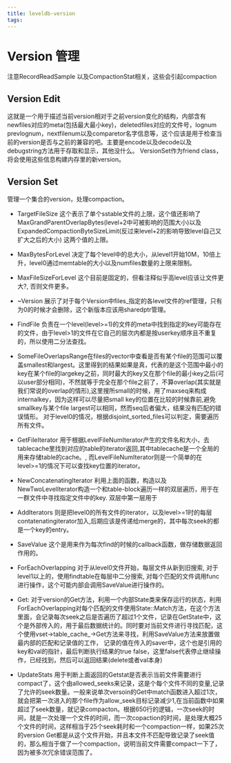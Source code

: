 ```yaml
---
title: leveldb-version
tags:
---
```


# Version 管理

注意RecordReadSample 以及CompactionStat相关，这些会引起compaction

## Version Edit

这就是一个用于描述当前version相对于之前version变化的结构，内部含有newfiles对应的meta(包括最大最小key)，deletedfiles对应的文件号，lognum prevlognum，nextfilenum以及comparetor名字信息等，这个应该是用于检查当前的version是否与之前的兼容的吧。主要是encode以及decode以及debugstring方法用于存取和显示，其他没什么。 VersionSet作为friend class，将会使用这些信息构建内存里的新version。

## Version Set

管理一个集合的version，处理compaction。

- TargetFileSize 这个表示了单个sstable文件的上限，这个值还影响了MaxGrandParentOverlapBytes(level+2中可被影响的范围大小)以及ExpandedCompactionByteSizeLimit(反过来level+2的影响导致level自己又扩大之后的大小) 这两个值的上限。
- MaxBytesForLevel 决定了每个level中的总大小，从level1开始10M，10倍上升，level0通过memtable的大小以及numfiles数量的上限来限制。
- MaxFileSizeForLevel 这个目前是固定的，但看注释似乎高level应该让文件更大?, 否则文件更多。
- ~Version 展示了对于每个Version中files_指定的各level文件的ref管理，只有为0的时候才会删除，这个新版本应该用sharedptr管理。
- FindFile 负责在一个level(level>=1)的文件的meta中找到指定的key可能存在的文件，由于level>1的文件在它自己的层次内都是按userkey顺序且不重复的，所以使用二分法查找。
- SomeFileOverlapsRange在files的vector中查看是否有某个file的范围可以覆盖smallest和largest。这里得到的结果如果是真，代表的是这个范围中最小的key在某个file的largekey之前，同时最大的key又在那个file的最小key之后(可以user部分相同)，不然就等于完全在那个file之前了，不算overlap(其实就是我们常说的overlap的情形),这里搜所small的时候，用了maxseq来构成internalkey，因为这样可以尽量把small key的位置在比较的时候靠前,避免smallkey与某个file largest可以相同，然而seq后者偏大，结果没有匹配的错误情形。 对于level0的情况，根据disjoint_sorted_files可以判定，需要遍历所有文件。
- GetFileIterator 用于根据LevelFileNumIterator产生的文件名和大小，去tablecache里找到对应的table的iterator返回,其中tablecache是一个全局的用来存储table的cache。, 而LevelFileNumIterator则是一个简单的在level>=1的情况下可以查找key位置的iterator。
- NewConcatenatingIterator 利用上面的函数，构造以及NewTwoLevelIterator构造一个和table-block遍历一样的双层遍历，用于在一群文件中寻找指定文件中的key. 双层中第一层用于
- AddIterators 则是把level0的所有文件的iterator，以及level>=1时的每层contatenatingiterator加入,后期应该是传递给merge的，其中每次seek的都是一个key的entry。
- SaveValue 这个是用来作为每次find的时候的callback函数，做存储数据返回作用的。
- ForEachOverlapping 对于从level0文件开始，每层文件从新到旧搜索, 对于level1以上的，使用findtable在每层中二分搜索, 对每个匹配的文件调用func进行操作，这个可能内部会调用SaveValue进行操作的。
- Get: 对于version的Get方法，利用一个内部State类来保存运行的状态，利用ForEachOverlapping对每个匹配的文件使用State::Match方法，在这个方法里面，会记录每次seek之后是否遍历了超过1个文件，记录在GetState中，这个是外部传入的，用于最后数据统计的。同时要对当前文件进行寻找匹配，这个使用vset->table_cache_->Get方法来寻找，利用SaveValue方法来放置做最内部的匹配和记录值的工作， 记录的值在传入的saver中，这个也是引用的key和val的指针，最后判断执行结果的true false，这里false代表停止继续操作，已经找到，然后可以返回结果(delete或者val本身)

- UpdateStats 用于判断上面返回的Getstat是否表示当前文件需要进行compact了，这个由allowed_seeks来记录，这是个每个文件不同的变量,记录了允许的seek数量。一般来说单次versoin的Get中match函数进入超过1次，就会把第一次进入的那个file作为allow_seek目标记录减少1,在当前函数中如果超过了seek数量，就记录compacton。根据650行的逻辑，一次seek的时间，就是一次处理一个文件的时间，而一次copaction的时间，是处理大概25个文件的时间，这样相当于25个seek耗时和一个compaction一样，如果25次的version Get都是从这个文件开始，并且本文件不匹配导致记录了seek值的，那么相当于做了一个compaction，说明当前文件需要compact一下了，因为被多次冗余错误范围了。
